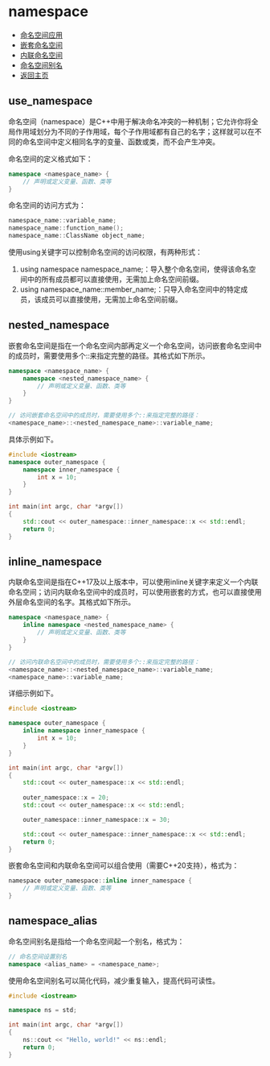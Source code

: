 # namespace

- [命名空间应用](#use_namespace)
- [嵌套命名空间](#nested_namespace)
- [内联命名空间](#inline_namespace)
- [命名空间别名](#namespace_alias)
- [返回主页](../../README.md)

## use_namespace

命名空间（namespace）是C++中用于解决命名冲突的一种机制；它允许你将全局作用域划分为不同的子作用域，每个子作用域都有自己的名字；这样就可以在不同的命名空间中定义相同名字的变量、函数或类，而不会产生冲突。

命名空间的定义格式如下：

```cpp
namespace <namespace_name> {
    // 声明或定义变量、函数、类等
}
```

命名空间的访问方式为：

```cpp
namespace_name::variable_name;
namespace_name::function_name();
namespace_name::ClassName object_name;
```

使用using关键字可以控制命名空间的访问权限，有两种形式：

1. using namespace namespace_name;：导入整个命名空间，使得该命名空间中的所有成员都可以直接使用，无需加上命名空间前缀。
2. using namespace_name::member_name;：只导入命名空间中的特定成员，该成员可以直接使用，无需加上命名空间前缀。

## nested_namespace

嵌套命名空间是指在一个命名空间内部再定义一个命名空间，访问嵌套命名空间中的成员时，需要使用多个::来指定完整的路径。其格式如下所示。

```cpp
namespace <namespace_name> {
    namespace <nested_namespace_name> {
        // 声明或定义变量、函数、类等
    } 
}

// 访问嵌套命名空间中的成员时，需要使用多个::来指定完整的路径：
<namespace_name>::<nested_namespace_name>::variable_name;
```

具体示例如下。

```cpp
#include <iostream>
namespace outer_namespace {
    namespace inner_namespace {
        int x = 10;
    }
}

int main(int argc, char *argv[]) 
{
    std::cout << outer_namespace::inner_namespace::x << std::endl;
    return 0;
}
```

## inline_namespace

内联命名空间是指在C++17及以上版本中，可以使用inline关键字来定义一个内联命名空间；访问内联命名空间中的成员时，可以使用嵌套的方式，也可以直接使用外层命名空间的名字。其格式如下所示。

```cpp
namespace <namespace_name> {
    inline namespace <nested_namespace_name> {
        // 声明或定义变量、函数、类等
    } 
}

// 访问内联命名空间中的成员时，需要使用多个::来指定完整的路径：
<namespace_name>::<nested_namespace_name>::variable_name;
<namespace_name>::variable_name;
```

详细示例如下。

```cpp
#include <iostream>

namespace outer_namespace {
    inline namespace inner_namespace {
        int x = 10;
    }
}

int main(int argc, char *argv[]) 
{    
    std::cout << outer_namespace::x << std::endl;
    
    outer_namespace::x = 20;
    std::cout << outer_namespace::x << std::endl;

    outer_namespace::inner_namespace::x = 30;

    std::cout << outer_namespace::inner_namespace::x << std::endl;
    return 0;
}
```

嵌套命名空间和内联命名空间可以组合使用（需要C++20支持），格式为：

```c
namespace outer_namespace::inline inner_namespace {
    // 声明或定义变量、函数、类等
}
```

## namespace_alias

命名空间别名是指给一个命名空间起一个别名，格式为：

```cpp
// 命名空间设置别名
namespace <alias_name> = <namespace_name>;
```

使用命名空间别名可以简化代码，减少重复输入，提高代码可读性。

```cpp
#include <iostream>

namespace ns = std;

int main(int argc, char *argv[]) 
{
    ns::cout << "Hello, world!" << ns::endl;
    return 0;
}
```
